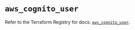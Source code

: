 # `aws_cognito_user`

Refer to the Terraform Registry for docs: [`aws_cognito_user`](https://registry.terraform.io/providers/hashicorp/aws/5.90.1/docs/resources/cognito_user).
